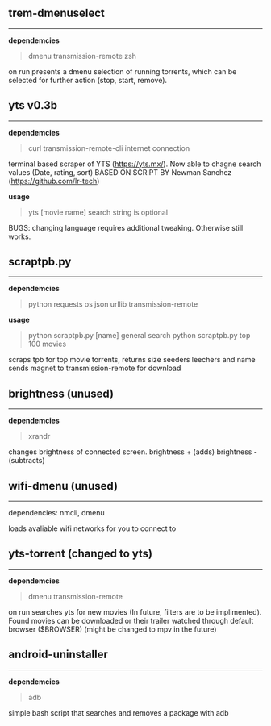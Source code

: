 
## trem-dmenuselect
-----------------

**dependemcies**
>dmenu
>transmission-remote
>zsh

on run presents a dmenu selection of running torrents, which can be selected for further action (stop, start, remove).



## yts v0.3b
-----------------

**dependemcies**
>curl
>transmission-remote-cli
>internet connection

terminal based scraper of YTS (https://yts.mx/). Now able to chagne search values (Date, rating, sort)
BASED ON SCRIPT BY Newman Sanchez (https://github.com/lr-tech)

**usage**
>yts [movie name]           search string is optional

BUGS: changing language requires additional tweaking.
Otherwise still works.


## scraptpb.py
-----------------

**dependemcies**
>python
>requests
>os
>json
>urllib
>transmission-remote

**usage**
>python scraptpb.py [name]    general search
>python scraptpb.py                  top 100 movies

scraps tpb for top movie torrents, returns size seeders leechers and name
sends magnet to transmission-remote for download


## brightness (unused)
-----------------

**dependemcies**
> xrandr

changes brightness of connected screen. brightness + (adds) brightness - (subtracts)

## wifi-dmenu (unused)
-----------------

dependencies: nmcli, dmenu

loads avaliable wifi networks for you to connect to

## yts-torrent (changed to yts)
-----------------

**dependemcies**
> dmenu
> transmission-remote

on run searches yts for new movies (In future, filters are to be implimented). Found movies can be
downloaded or their trailer watched through default browser ($BROWSER) (might be changed to mpv in the future)


## android-uninstaller
-----------------

**dependemcies**
> adb

simple bash script that searches and removes a package with adb
